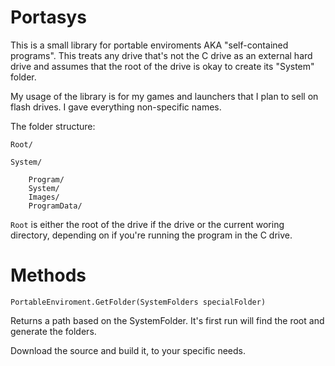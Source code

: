 # Portasys
This is a small library for portable enviroments AKA "self-contained programs". This treats any drive that's not the C drive as an external hard drive and assumes that the root of the drive is okay to create its "System" folder.

My usage of the library is for my games and launchers that I plan to sell on flash drives. I gave everything non-specific names.

The folder structure:


    Root/

    System/
    
        Program/
        System/
        Images/
        ProgramData/

`Root` is either the root of the drive if the drive or the current woring directory, depending on if you're running the program in the C drive.
# Methods
`PortableEnviroment.GetFolder(SystemFolders specialFolder)`

Returns a path based on the SystemFolder. It's first run will find the root and generate the folders.

Download the source and build it, to your specific needs.

